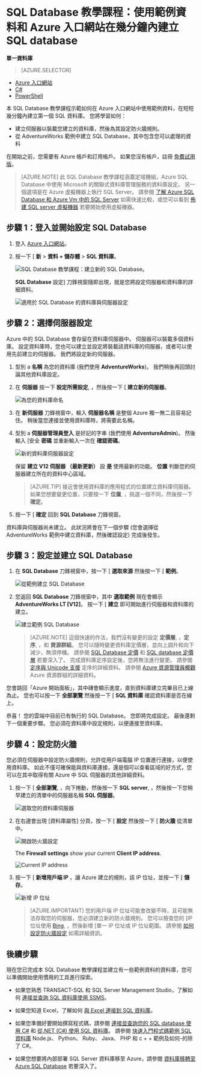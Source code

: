 <properties
    pageTitle="SQL Database 教學課程：建立 SQL Database | Microsoft Azure"
    description="在 Azure 入口網站中使用 Microsoft 的關聯式資料庫管理系統 (RDBMS)，於幾分鐘內建立第一個 SQL Database。"
    keywords="sql database tutorial,create a sql database"  
    services="sql-database"
    documentationCenter=""
    authors="jeffgoll"
    manager="jeffreyg"
    editor="cgronlun"/>


<tags
    ms.service="sql-database"
    ms.workload="data-management"
    ms.tgt_pltfrm="na"
    ms.devlang="na"
    ms.topic="hero-article"
    ms.date="12/01/2015"
    ms.author="jeffreyg"/>

# SQL Database 教學課程：使用範例資料和 Azure 入口網站在幾分鐘內建立 SQL database

**單一資料庫**

> [AZURE.SELECTOR]
- [Azure 入口網站](sql-database-get-started.md)
- [C#](sql-database-get-started-csharp.md)
- [PowerShell](sql-database-get-started-powershell.md)

本 SQL Database 教學課程示範如何在 Azure 入口網站中使用範例資料，在短短幾分鐘內建立第一個 SQL 資料庫。 您將學習如何：

- 建立伺服器以裝載您建立的資料庫，然後為其設定防火牆規則。
- 從 AdventureWorks 範例中建立 SQL Database，其中包含您可以處理的資料

在開始之前，您需要有 Azure 帳戶和訂用帳戶。 如果您沒有帳戶，註冊 [免費試用版](http://azure.microsoft.com/pricing/free-trial/)。

> [AZURE.NOTE] 此 SQL Database 教學課程涵蓋定域機組，Azure SQL Database 中使用 Microsoft 的關聯式資料庫管理服務的資料庫設定。 另一個選項是在 Azure 虛擬機器上執行 SQL Server。 請參閱 [了解 Azure SQL Database 和 Azure Vm 中的 SQL Server](data-management-azure-sql-database-and-sql-server-iaas.md) 如需快速比較，或您可以看到 [佈建 SQL server 虛擬機器](virtual-machines-provision-sql-server.md) 若要開始使用虛擬機器。

## 步驟 1：登入並開始設定 SQL Database
1. 登入 [Azure 入口網站](http://portal.azure.com/)。
2. 按一下 [ **新** > **資料 + 儲存體** > **SQL 資料庫**。

    ![SQL Database 教學課程：建立新的 SQL Database。](./media/sql-database-get-started/create-db.png)
    
     **SQL Database** 設定] 刀鋒視窗隨即出現，就是您將設定伺服器和資料庫的詳細資料。

    ![適用於 SQL Database 的資料庫與伺服器設定](./media/sql-database-get-started/get-started-dbandserversettings.png)

## 步驟 2：選擇伺服器設定
Azure 中的 SQL Database 會存留在資料庫伺服器中。 伺服器可以裝載多個資料庫。 設定資料庫時，您也可以建立並設定將裝載該資料庫的伺服器，或者可以使用先前建立的伺服器。 我們將設定新的伺服器。

1. 型別 a **名稱** 為您的資料庫 (我們使用 **AdventureWorks**)。 我們稍後再回頭討論其他資料庫設定。
2. 在 **伺服器** 按一下 **設定所需設定**, ，然後按一下 [ **建立新的伺服器**。

    ![為您的資料庫命名](./media/sql-database-get-started/name-and-newserver.png)

3. 在 **新伺服器** 刀鋒視窗中，輸入 **伺服器名稱** 是整個 Azure 獨一無二且容易記住。 稍後當您連接並使用資料庫時，將需要此名稱。
4. 型別 a **伺服器管理員登入** 是好記的字串 (我們使用 **AdventureAdmin**)。 然後輸入 [安全 **密碼** 並重新輸入一次在 **確認密碼**。

    ![新的資料庫伺服器設定](./media/sql-database-get-started/get-started-serversettings.png)

     保留 **建立 V12 伺服器 （最新更新）** 設 **是** 使用最新的功能。  **位置** 判斷您的伺服器建立所在的資料中心區域。

    >[AZURE.TIP] 接近會使用資料庫的應用程式的位置建立資料庫伺服器。 如果您想要變更位置，只要按一下 **位置**, ，挑選一個不同，然後按一下 **確定**。

5. 按一下 [ **確定** 回到 **SQL Database** 刀鋒視窗。 

資料庫與伺服器尚未建立。 此狀況將會在下一個步驟 (您會選擇從 AdventureWorks 範例中建立資料庫，然後確認設定) 完成後發生。

## 步驟 3：設定並建立 SQL Database
1. 在 **SQL Database** 刀鋒視窗中，按一下 [ **選取來源** 然後按一下 [ **範例**。 

    ![從範例建立 SQL Database](./media/sql-database-get-started/new-sample-db.png)

2. 您返回 **SQL Database** 刀鋒視窗中，其中 **選取範例** 現在會顯示 **AdventureWorks LT [V12]**。 按一下 [ **建立** 即可開始進行伺服器和資料庫的建立。

    ![建立範例 SQL Database](./media/sql-database-get-started/adworks_create.png)

    >[AZURE.NOTE] 這個快速的作法，我們沒有變更的設定 **定價層**, ，**定序**, ，和 **資源群組**。 您可以隨時變更資料庫定價層，並向上調升和向下減少，無須停機。 請參閱 [SQL Database 定價](http://azure.microsoft.com/pricing/details/sql-database/) 和 [SQL database 定價層](sql-database-service-tiers.md) 若要深入了。 完成資料庫定序設定後，您將無法進行變更。 請參閱 [定序與 Unicode 支援](https://msdn.microsoft.com/library/ms143726.aspx) 定序的詳細資料。 請參閱 [Azure 資源管理員概觀](resource-group-overview.md) Azure 資源群組的詳細資料。

您會跳回「Azure 開始面板」，其中磚會顯示進度，直到資料庫建立完畢且已上線為止。 您也可以按一下 **全部瀏覽** 然後按一下 [ **SQL 資料庫** 確認資料庫是否在線上。
    
恭喜！ 您的雲端中目前已有執行的 SQL Database。 您即將完成設定。 最後還剩下一個重要步驟。 您必須在資料庫中設定規則，以便連接至資料庫。

## 步驟 4：設定防火牆

您必須在伺服器中設定防火牆規則，允許從用戶端電腦 IP 位置進行連接，以便使用資料庫。 如此不僅可確保能與資料庫連接，還是個可以查看區域的好方式，您可以在其中取得有關 Azure 中 SQL 伺服器的其他詳細資料。 

1. 按一下 [ **全部瀏覽**, ，向下捲動，然後按一下 **SQL server**, ，然後按一下您稍早建立的清單中的伺服器名稱 **SQL 伺服器**。

    ![選取您的資料庫伺服器](./media/sql-database-get-started/browse_dbservers.png)

    
3. 在右邊會出現 [資料庫屬性] 分頁，按一下 [ **設定** 然後按一下 [ **防火牆** 從清單中。

    ![開啟防火牆設定](./media/sql-database-get-started/db_settings.png)


    The **Firewall settings** show your current **Client IP address**. 

    ![Current IP address](./media/sql-database-get-started/firewall_config_client_ip.png)

4. 按一下 [ **新增用戶端 IP** ，讓 Azure 建立的規則，該 IP 位址，並按一下 [ **儲存**。

    ![新增 IP 位址](./media/sql-database-get-started/firewall_config_new_rule.png)

    >[AZURE.IMPORTANT] 您的用戶端 IP 位址可能會改變不時，且可能無法存取您的伺服器，您必須建立新的防火牆規則。 您可以檢查您的 [IP 位址使用 [Bing](http://www.bing.com/search?q=my%20ip%20address), ，然後新增 [單一 IP 位址或 IP 位址範圍。 請參閱 [如何設定防火牆設定](sql-database-configure-firewall-settings.md) 如需詳細資訊。

## 後續步驟
現在您已完成本 SQL Database 教學課程並建立有一些範例資料的資料庫，您可以準備開始使用慣用的工具進行探索。

- 如果您熟悉 TRANSACT-SQL 和 SQL Server Management Studio，了解如何 [連接並查詢 SQL 資料庫使用 SSMS](sql-database-connect-query-ssms.md)。

- 如果您知道 Excel，了解如何 [與 Excel 連接到 SQL 資料庫](sql-database-connect-excel.md)。

- 如果您準備好要開始撰寫程式碼，請參閱 [連接並查詢您的 SQL database 使用 C#](sql-database-connect-query.md) 和 [從.NET (C#) 使用 SQL 資料庫](sql-database-develop-dotnet-simple.md)。 請參閱 [快速入門程式碼範例 SQL 資料庫](sql-database-develop-quick-start-client-code-samples.md) Node.js、 Python、 Ruby、 Java、 PHP 和 c + + 範例及如何-的除了 C#。

- 如果您想要將內部部署 SQL Server 資料庫移至 Azure，請參閱 [資料庫移轉至 Azure SQL Database](sql-database-cloud-migrate.md) 若要深入了。




